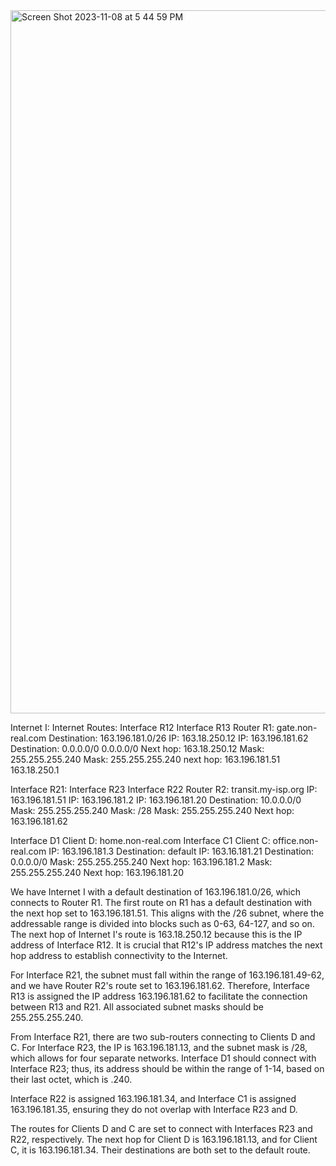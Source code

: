 <img width="1125" alt="Screen Shot 2023-11-08 at 5 44 59 PM" src="https://github.com/kieubo90/Net_practice-42/assets/88286643/57d9be67-90c1-4036-bd27-5fe7e05b4b5b">

Internet I: Internet Routes:		Interface R12				    Interface R13				    Router R1: gate.non-real.com
Destination: 163.196.181.0/26		IP: 163.18.250.12			  IP: 163.196.181.62			Destination: 0.0.0.0/0		0.0.0.0/0
Next hop: 163.18.250.12			    Mask: 255.255.255.240		Mask: 255.255.255.240		next hop: 163.196.181.51 	163.18.250.1

Interface R21:				    Interface R23			  Interface R22				        Router R2: transit.my-isp.org
IP: 163.196.181.51			  IP: 163.196.181.2		IP: 163.196.181.20			    Destination: 10.0.0.0/0
Mask: 255.255.255.240		  Mask: /28			      Mask: 255.255.255.240		    Next hop: 163.196.181.62

Interface D1				    Client D: home.non-real.com		Interface C1				    Client C: office.non-real.com
IP: 163.196.181.3			  Destination: default				  IP: 163.16.181.21			  Destination: 0.0.0.0/0
Mask: 255.255.255.240		Next hop: 163.196.181.2			  Mask: 255.255.255.240		Next hop: 163.196.181.20

We have Internet I with a default destination of 163.196.181.0/26, which connects to Router R1. The first route on R1 has a default destination with the next hop set to 163.196.181.51. This aligns with the /26 subnet, where the addressable range is divided into blocks such as 0-63, 64-127, and so on. The next hop of Internet I's route is 163.18.250.12 because this is the IP address of Interface R12. It is crucial that R12's IP address matches the next hop address to establish connectivity to the Internet.

For Interface R21, the subnet must fall within the range of 163.196.181.49-62, and we have Router R2's route set to 163.196.181.62. Therefore, Interface R13 is assigned the IP address 163.196.181.62 to facilitate the connection between R13 and R21. All associated subnet masks should be 255.255.255.240.

From Interface R21, there are two sub-routers connecting to Clients D and C. For Interface R23, the IP is 163.196.181.13, and the subnet mask is /28, which allows for four separate networks. Interface D1 should connect with Interface R23; thus, its address should be within the range of 1-14, based on their last octet, which is .240.

Interface R22 is assigned 163.196.181.34, and Interface C1 is assigned 163.196.181.35, ensuring they do not overlap with Interface R23 and D.

The routes for Clients D and C are set to connect with Interfaces R23 and R22, respectively. The next hop for Client D is 163.196.181.13, and for Client C, it is 163.196.181.34. Their destinations are both set to the default route.
